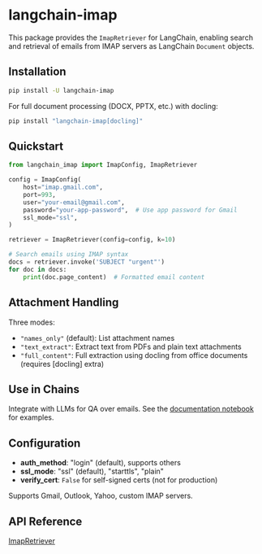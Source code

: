 # langchain-imap

This package provides the `ImapRetriever` for LangChain, enabling search and retrieval of emails from IMAP servers as LangChain `Document` objects.

## Installation

```bash
pip install -U langchain-imap
```

For full document processing (DOCX, PPTX, etc.) with docling:

```bash
pip install "langchain-imap[docling]"
```

## Quickstart

```python
from langchain_imap import ImapConfig, ImapRetriever

config = ImapConfig(
    host="imap.gmail.com",
    port=993,
    user="your-email@gmail.com",
    password="your-app-password",  # Use app password for Gmail
    ssl_mode="ssl",
)

retriever = ImapRetriever(config=config, k=10)

# Search emails using IMAP syntax
docs = retriever.invoke('SUBJECT "urgent"')
for doc in docs:
    print(doc.page_content)  # Formatted email content
```

## Attachment Handling

Three modes:
- `"names_only"` (default): List attachment names
- `"text_extract"`: Extract text from PDFs and plain text attachments
- `"full_content"`: Full extraction using docling from office documents (requires [docling] extra)

## Use in Chains

Integrate with LLMs for QA over emails. See the [documentation notebook](docs/retrievers.ipynb) for examples.

## Configuration

- **auth_method**: "login" (default), supports others
- **ssl_mode**: "ssl" (default), "starttls", "plain"
- **verify_cert**: `False` for self-signed certs (not for production)

Supports Gmail, Outlook, Yahoo, custom IMAP servers.

## API Reference

[ImapRetriever](https://api.python.langchain.com/en/latest/retrievers/langchain_imap.retrievers.ImapRetriever.html)
